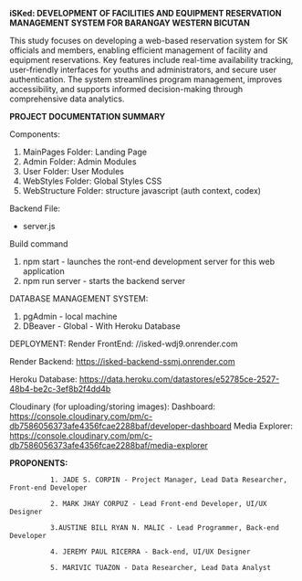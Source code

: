**iSKed: DEVELOPMENT OF FACILITIES AND EQUIPMENT RESERVATION MANAGEMENT SYSTEM FOR BARANGAY WESTERN BICUTAN**

  This study focuses on developing a web-based reservation system for SK officials and members, enabling efficient management of facility and equipment reservations. Key features include real-time availability tracking, user-friendly interfaces for youths and administrators, and secure user authentication. The system streamlines program management, improves accessibility, and supports informed decision-making through comprehensive data analytics.


**PROJECT DOCUMENTATION SUMMARY**

Components:
  1. MainPages Folder: Landing Page 
  2. Admin Folder: Admin Modules
  3. User Folder: User Modules
  4. WebStyles Folder: Global Styles CSS
  5. WebStructure Folder: structure javascript (auth context, codex)

Backend File:
- server.js
  
Build command
  1. npm start - launches the ront-end development server for this web application
  2. npm run server - starts the backend server 


DATABASE MANAGEMENT SYSTEM:
  1. pgAdmin - local machine
  2. DBeaver - Global - With Heroku Database


DEPLOYMENT:
  Render FrontEnd: //isked-wdj9.onrender.com
  
  Render Backend: https://isked-backend-ssmj.onrender.com
    
  Heroku Database: https://data.heroku.com/datastores/e52785ce-2527-48b4-be2c-3ef8b2f4dd4b
  
  Cloudinary (for uploading/storing images): 
        Dashboard: https://console.cloudinary.com/pm/c-db7586056373afe4356fcae2288baf/developer-dashboard
        Media Explorer: https://console.cloudinary.com/pm/c-db7586056373afe4356fcae2288baf/media-explorer
       

**PROPONENTS:**

              1. JADE S. CORPIN - Project Manager, Lead Data Researcher, Front-end Developer
              
              2. MARK JHAY CORPUZ - Lead Front-end Developer, UI/UX Designer
              
              3.AUSTINE BILL RYAN N. MALIC - Lead Programmer, Back-end Developer
              
              4. JEREMY PAUL RICERRA - Back-end, UI/UX Designer
              
              5. MARIVIC TUAZON - Data Researcher, Lead Data Analyst
  
  
  
